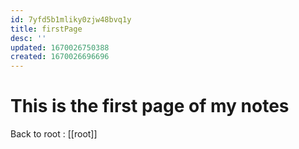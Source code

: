 ```yaml
---
id: 7yfd5b1mliky0zjw48bvq1y
title: firstPage
desc: ''
updated: 1670026750388
created: 1670026696696
---
```


# This is the first page of my notes
Back to root : [[root]]